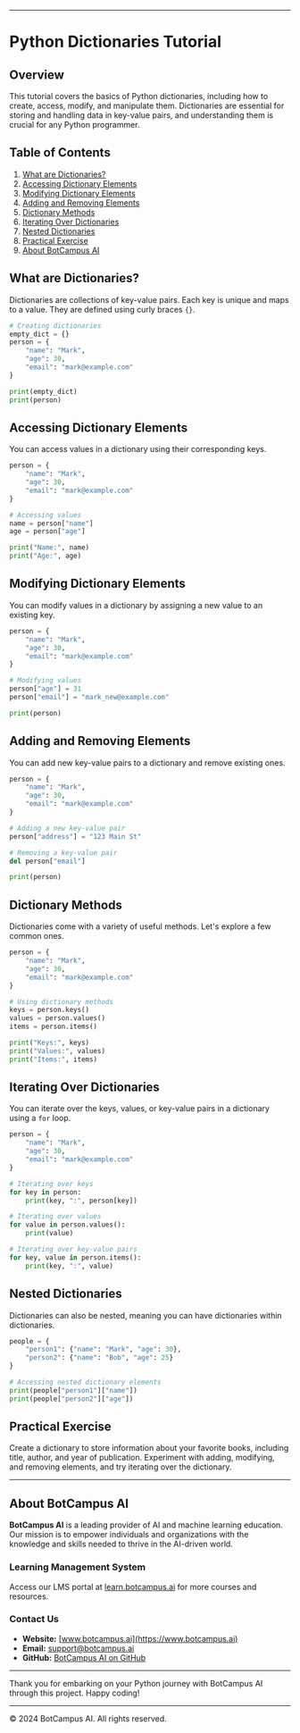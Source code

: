 
---

# Python Dictionaries Tutorial

## Overview
This tutorial covers the basics of Python dictionaries, including how to create, access, modify, and manipulate them. Dictionaries are essential for storing and handling data in key-value pairs, and understanding them is crucial for any Python programmer.

## Table of Contents
1. [What are Dictionaries?](#what-are-dictionaries)
2. [Accessing Dictionary Elements](#accessing-dictionary-elements)
3. [Modifying Dictionary Elements](#modifying-dictionary-elements)
4. [Adding and Removing Elements](#adding-and-removing-elements)
5. [Dictionary Methods](#dictionary-methods)
6. [Iterating Over Dictionaries](#iterating-over-dictionaries)
7. [Nested Dictionaries](#nested-dictionaries)
8. [Practical Exercise](#practical-exercise)
9. [About BotCampus AI](#about-botcampus-ai)

## What are Dictionaries?
Dictionaries are collections of key-value pairs. Each key is unique and maps to a value. They are defined using curly braces `{}`.

```python
# Creating dictionaries
empty_dict = {}
person = {
    "name": "Mark",
    "age": 30,
    "email": "mark@example.com"
}

print(empty_dict)
print(person)
```

## Accessing Dictionary Elements
You can access values in a dictionary using their corresponding keys.

```python
person = {
    "name": "Mark",
    "age": 30,
    "email": "mark@example.com"
}

# Accessing values
name = person["name"]
age = person["age"]

print("Name:", name)
print("Age:", age)
```

## Modifying Dictionary Elements
You can modify values in a dictionary by assigning a new value to an existing key.

```python
person = {
    "name": "Mark",
    "age": 30,
    "email": "mark@example.com"
}

# Modifying values
person["age"] = 31
person["email"] = "mark_new@example.com"

print(person)
```

## Adding and Removing Elements
You can add new key-value pairs to a dictionary and remove existing ones.

```python
person = {
    "name": "Mark",
    "age": 30,
    "email": "mark@example.com"
}

# Adding a new key-value pair
person["address"] = "123 Main St"

# Removing a key-value pair
del person["email"]

print(person)
```

## Dictionary Methods
Dictionaries come with a variety of useful methods. Let's explore a few common ones.

```python
person = {
    "name": "Mark",
    "age": 30,
    "email": "mark@example.com"
}

# Using dictionary methods
keys = person.keys()
values = person.values()
items = person.items()

print("Keys:", keys)
print("Values:", values)
print("Items:", items)
```

## Iterating Over Dictionaries
You can iterate over the keys, values, or key-value pairs in a dictionary using a `for` loop.

```python
person = {
    "name": "Mark",
    "age": 30,
    "email": "mark@example.com"
}

# Iterating over keys
for key in person:
    print(key, ":", person[key])

# Iterating over values
for value in person.values():
    print(value)

# Iterating over key-value pairs
for key, value in person.items():
    print(key, ":", value)
```

## Nested Dictionaries
Dictionaries can also be nested, meaning you can have dictionaries within dictionaries.

```python
people = {
    "person1": {"name": "Mark", "age": 30},
    "person2": {"name": "Bob", "age": 25}
}

# Accessing nested dictionary elements
print(people["person1"]["name"])
print(people["person2"]["age"])
```

## Practical Exercise
Create a dictionary to store information about your favorite books, including title, author, and year of publication. Experiment with adding, modifying, and removing elements, and try iterating over the dictionary.

---
## About BotCampus AI

**BotCampus AI** is a leading provider of AI and machine learning education. Our mission is to empower individuals and organizations with the knowledge and skills needed to thrive in the AI-driven world.

### Learning Management System

Access our LMS portal at [learn.botcampus.ai](https://learn.botcampus.ai) for more courses and resources.

### Contact Us

- **Website:** [www.botcampus.ai](https://www.botcampus.ai)
- **Email:** support@botcampus.ai
- **GitHub:** [BotCampus AI on GitHub](https://github.com/Bot-Campus-AI/Python-Fundamentals)

---

Thank you for embarking on your Python journey with BotCampus AI through this project. Happy coding!

---

© 2024 BotCampus AI. All rights reserved.